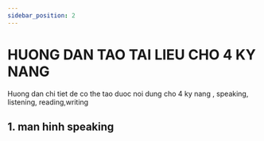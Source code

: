 ```yaml
---
sidebar_position: 2
---
```


# HUONG DAN TAO TAI LIEU CHO 4 KY NANG

Huong dan chi tiet de co the tao duoc noi dung cho 4 ky nang , speaking, listening, reading,writing

## 1. man hinh speaking